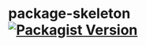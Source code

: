 # package-skeleton [![Packagist Version](https://img.shields.io/packagist/v/hyqo/)](https://packagist.org/packages/hyqo/)
